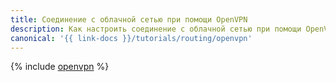 ```yaml
---
title: Соединение с облачной сетью при помощи OpenVPN
description: Как настроить соединение с облачной сетью при помощи OpenVPN.
canonical: '{{ link-docs }}/tutorials/routing/openvpn'
---
```


{% include [openvpn](../../_tutorials/infrastructure/openvpn.md) %}
